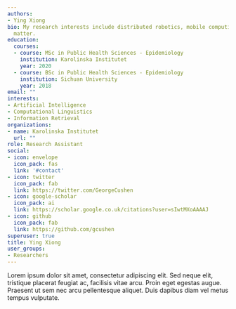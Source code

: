 ```yaml
---
authors:
- Ying Xiong
bio: My research interests include distributed robotics, mobile computing and programmable
  matter.
education:
  courses:
  - course: MSc in Public Health Sciences - Epidemiology
    institution: Karolinska Institutet
    year: 2020
  - course: BSc in Public Health Sciences - Epidemiology
    institution: Sichuan University
    year: 2018
email: ""
interests:
- Artificial Intelligence
- Computational Linguistics
- Information Retrieval
organizations:
- name: Karolinska Institutet
  url: ""
role: Research Assistant
social:
- icon: envelope
  icon_pack: fas
  link: '#contact'
- icon: twitter
  icon_pack: fab
  link: https://twitter.com/GeorgeCushen
- icon: google-scholar
  icon_pack: ai
  link: https://scholar.google.co.uk/citations?user=sIwtMXoAAAAJ
- icon: github
  icon_pack: fab
  link: https://github.com/gcushen
superuser: true
title: Ying Xiong
user_groups:
- Researchers
---
```


Lorem ipsum dolor sit amet, consectetur adipiscing elit. Sed neque elit, tristique placerat feugiat ac, facilisis vitae arcu. Proin eget egestas augue. Praesent ut sem nec arcu pellentesque aliquet. Duis dapibus diam vel metus tempus vulputate.

